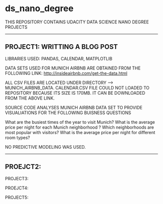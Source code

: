 # ds_nano_degree
THIS REPOSITORY CONTAINS UDACITY DATA SCIENCE NANO DEGREE PROJECTS

-------------------------------------
PROJECT1: WRITTING A BLOG POST
-------------------------------------
LIBRARIES USED: 
PANDAS, CALENDAR, MATPLOTLIB

DATA SETS USED FOR MUNICH AIRBNB ARE OBTAINED FROM THE FOLLOWING LINK:
http://insideairbnb.com/get-the-data.html

ALL CSV FILES ARE LOCATED UNDER DIRECTORY --> MUNICH_AIRBNB_DATA. 
CALENDAR.CSV FILE COULD NOT LOADED TO REPOSITORY BECAUSE ITS SIZE IS 170MB. 
IT CAN BE DOWNLOADED FROM THE ABOVE LINK.

SOURCE CODE ANALYSES MUNICH AIRBNB DATA SET TO PROVIDE VISUALIATIONS FOR THE FOLLOWING BUISNESS QUESTIONS

What are the busiest times of the year to visit Munich?
What is the average price per night for each Munich neighborhood ?
Which neighborhoods are most popular with visitors?
What is the average price per night for different room types?

NO PREDICTIVE MODELING WAS USED.  


---------------------------------------
PROEJCT2:
----------------------------------------

PROJECT3:

PROEJCT4:

PROJECT5:
